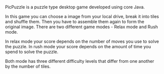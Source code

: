 PicPuzzle is a puzzle type desktop game developed using core Java.

In this game you can choose a image from your local drive, break it into tiles and shuffle them. 
Then you have to assemble them again to form the original image. 
There are two different game modes - Relax mode and Rush mode.

In relax mode your score depends on the number of moves you use to solve the puzzle. 
In rush mode your score depends on the amount of time you spend to solve the puzzle.

Both mode has three different difficulty levels that differ from one another by the number of tiles.
